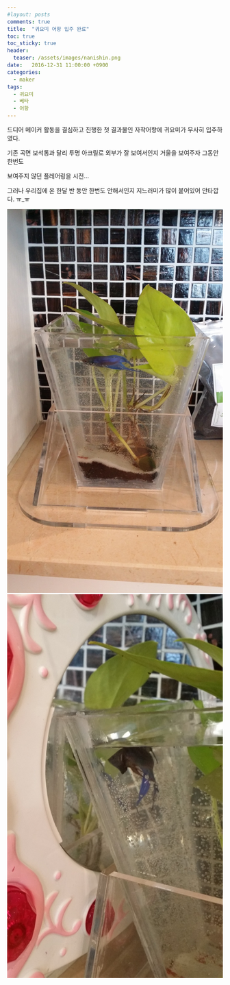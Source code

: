 ```yaml
---
#layout: posts
comments: true
title:  "귀요미 어항 입주 완료"
toc: true
toc_sticky: true
header:
  teaser: /assets/images/nanishin.png
date:   2016-12-31 11:00:00 +0900
categories:
  - maker
tags:
  - 귀요미
  - 베타
  - 어항
---
```

드디어 메이커 활동을 결심하고 진행한 첫 결과물인 자작어항에 귀요미가 무사히 입주하였다.

기존 곡면 보석통과 달리 투명 아크릴로 외부가 잘 보여서인지 거울을 보여주자 그동안 한번도

보여주지 않던 플레어링을 시전...

그러나 우리집에 온 한달 반 동안 한번도 안해서인지 지느러미가 많이 붙어있어 안타깝다. ㅠ_ㅠ

![귀요미 어항 단체컷](/assets/images/20161231_094938.jpg)
![귀요미 플레어링](/assets/images/20161231_103440.jpg)

